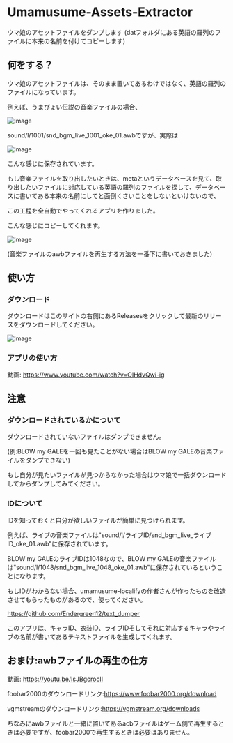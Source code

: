 # Umamusume-Assets-Extractor
ウマ娘のアセットファイルをダンプします (datフォルダにある英語の羅列のファイルに本来の名前を付けてコピーします)


## 何をする？
ウマ娘のアセットファイルは、そのまま置いてあるわけではなく、英語の羅列のファイルになっています。

例えば、うまぴょい伝説の音楽ファイルの場合、

![image](https://user-images.githubusercontent.com/90076182/186933969-5f3a6ca7-61cc-481d-838f-8528789ee180.png)

sound/l/1001/snd_bgm_live_1001_oke_01.awbですが、実際は

![image](https://user-images.githubusercontent.com/90076182/186935145-6c28ef28-6d16-40c3-8bc2-e32ec7bc99a4.png)

こんな感じに保存されています。

もし音楽ファイルを取り出したいときは、metaというデータベースを見て、取り出したいファイルに対応している英語の羅列のファイルを探して、データベースに書いてある本来の名前にしてと面倒くさいことをしないといけないので、

この工程を全自動でやってくれるアプリを作りました。

こんな感じにコピーしてくれます。

![image](https://user-images.githubusercontent.com/90076182/186937978-bc7c62ba-1fc0-4f5a-9aa2-bb5e268610ce.png)

(音楽ファイルのawbファイルを再生する方法を一番下に書いておきました)

## 使い方
### ダウンロード
ダウンロードはこのサイトの右側にあるReleasesをクリックして最新のリリースをダウンロードしてください。

![image](https://user-images.githubusercontent.com/90076182/187061141-98daf275-ddd1-457d-9bba-2bdd649139fc.png)

### アプリの使い方
動画: https://www.youtube.com/watch?v=OIHdvQwi-ig

## 注意
### ダウンロードされているかについて
ダウンロードされていないファイルはダンプできません。

(例:BLOW my GALEを一回も見たことがない場合はBLOW my GALEの音楽ファイルをダンプできない)

もし自分が見たいファイルが見つからなかった場合はウマ娘で一括ダウンロードしてからダンプしてみてください。

### IDについて
IDを知っておくと自分が欲しいファイルが簡単に見つけられます。

例えば、ライブの音楽ファイルは"sound/l/ライブID/snd_bgm_live_ライブID_oke_01.awb"に保存されています。

BLOW my GALEのライブIDは1048なので、BLOW my GALEの音楽ファイルは"sound/l/1048/snd_bgm_live_1048_oke_01.awb"に保存されているということになります。

もしIDがわからない場合、umamusume-localifyの作者さんが作ったものを改造させてもらったものがあるので、使ってください。

https://github.com/Endergreen12/text_dumper

このアプリは、キャラID、衣装ID、ライブIDそしてそれに対応するキャラやライブの名前が書いてあるテキストファイルを生成してくれます。

## おまけ:awbファイルの再生の仕方
動画: https://youtu.be/IsJBgcroclI

foobar2000のダウンロードリンク:https://www.foobar2000.org/download

vgmstreamのダウンロードリンク:https://vgmstream.org/downloads

ちなみにawbファイルと一緒に置いてあるacbファイルはゲーム側で再生するときは必要ですが、foobar2000で再生するときは必要はありません。
